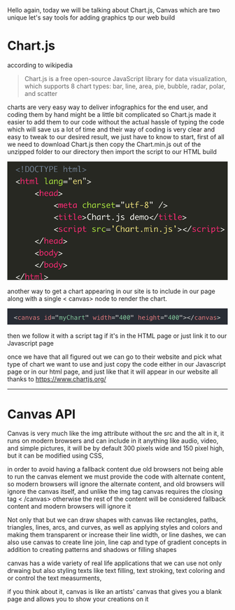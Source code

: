 Hello again, today we will be talking about Chart.js, Canvas which are two unique let's say tools for adding graphics tp our web build

# Chart.js
according to wikipedia
> Chart.js is a free open-source JavaScript library for data visualization, which supports 8 chart types: bar, line, area, pie, bubble, radar, polar, and scatter

charts are very easy way to deliver infographics for the end user, and coding them by hand might be a little bit complicated so Chart.js made it easier to add them to our code without the actual hassle of typing the code which will save us a lot of time and their way of coding is very clear and easy to tweak to our desired result, we just have to know to start, first of all we need to download Chart.js then copy the Chart.min.js out of the unzipped folder to our directory then import the script to our HTML build

<img src="images/chart.png">

another way to get a chart appearing in our site is to include in our page along with a single < canvas> node to render the chart.

<img src="images/chart 2.png">

then we follow it with a script tag if it's in the HTML page or just link it to our Javascript page

once we have that all figured out we can go to their website and pick what type of chart we want to use and just copy the code either in our Javascript page or in our html page, and just like that it will appear in our website all thanks to https://www.chartjs.org/

---

# Canvas API

Canvas is very much like the img attribute without the src and the alt in it, it runs on modern browsers and can include in it anything like audio, video, and simple pictures, it will be by default 300 pixels wide and 150 pixel high, but it can be modified using CSS,

in order to avoid having a fallback content due old browsers not being able to run the canvas element we must provide the code with alternate content, so modern browsers will ignore the alternate content, and old browsers will ignore the canvas itself, and unlike the img tag canvas requires the closing tag < /canvas> otherwise the rest of the content will be considered fallback content and modern browsers will ignore it

Not only that but we can draw shapes with canvas like rectangles, paths, triangles, lines, arcs, and curves, as well as applying styles and colors and making them transparent or increase their line width, or line dashes, we can also use canvas to create line join, line cap and type of gradient concepts in addition to creating patterns and shadows or filling shapes

canvas has a wide variety of real life applications that we can use not only drwaing but also styling texts like text filling, text stroking, text coloring and or control the text measurments, 

if you think about it, canvas is like an artists' canvas that gives you a blank page and allows you to show your creations on it